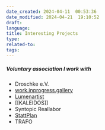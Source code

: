 ```yaml
---
date_created: 2024-04-11  00:53:36
date_modified: 2024-04-21  19:10:52
draft: 
language: 
title: Interesting Projects
type: 
related-to: 
tags: 
---
```

##### Voluntary association I work with

- Droschke e.V.
- [work.inprogress.gallery](https://work.inprogress.gallery/)
- [Lumenartist](https://lumenartist.de/)
- [[KALEIDOS]]
- Syntopic Reallabor
- [StattPlan](https://stattplan.org/)
- TRAFO



